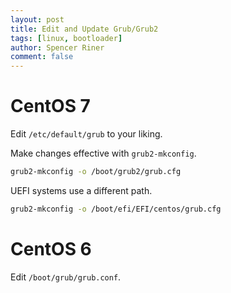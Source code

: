 ```yaml
---
layout: post
title: Edit and Update Grub/Grub2
tags: [linux, bootloader]
author: Spencer Riner
comment: false
---
```


# CentOS 7

Edit `/etc/default/grub` to your liking.

Make changes effective with `grub2-mkconfig`.

```bash
grub2-mkconfig -o /boot/grub2/grub.cfg
```

UEFI systems use a different path.

```bash
grub2-mkconfig -o /boot/efi/EFI/centos/grub.cfg
```

# CentOS 6

Edit `/boot/grub/grub.conf`.
